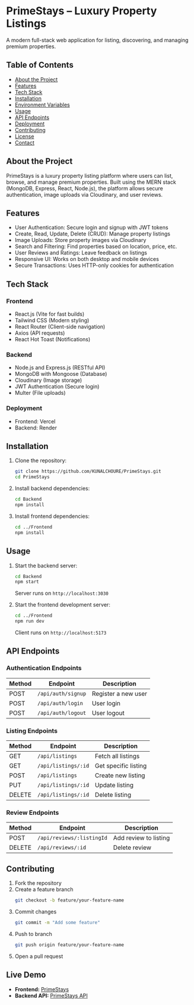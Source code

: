 # PrimeStays – Luxury Property Listings

A modern full-stack web application for listing, discovering, and managing premium properties.

## Table of Contents
- [About the Project](#about-the-project)
- [Features](#features)
- [Tech Stack](#tech-stack)
- [Installation](#installation)
- [Environment Variables](#environment-variables)
- [Usage](#usage)
- [API Endpoints](#api-endpoints)
- [Deployment](#deployment)
- [Contributing](#contributing)
- [License](#license)
- [Contact](#contact)

## About the Project

PrimeStays is a luxury property listing platform where users can list, browse, and manage premium properties. Built using the MERN stack (MongoDB, Express, React, Node.js), the platform allows secure authentication, image uploads via Cloudinary, and user reviews.

## Features

- User Authentication: Secure login and signup with JWT tokens
- Create, Read, Update, Delete (CRUD): Manage property listings
- Image Uploads: Store property images via Cloudinary
- Search and Filtering: Find properties based on location, price, etc.
- User Reviews and Ratings: Leave feedback on listings
- Responsive UI: Works on both desktop and mobile devices
- Secure Transactions: Uses HTTP-only cookies for authentication

## Tech Stack

### Frontend
- React.js (Vite for fast builds)
- Tailwind CSS (Modern styling)
- React Router (Client-side navigation)
- Axios (API requests)
- React Hot Toast (Notifications)

### Backend
- Node.js and Express.js (RESTful API)
- MongoDB with Mongoose (Database)
- Cloudinary (Image storage)
- JWT Authentication (Secure login)
- Multer (File uploads)

### Deployment
- Frontend: Vercel
- Backend: Render

## Installation

1. Clone the repository:
    ```bash
    git clone https://github.com/KUNALCHOURE/PrimeStays.git
    cd PrimeStays
    ```

2. Install backend dependencies:
    ```bash
    cd Backend
    npm install
    ```

3. Install frontend dependencies:
    ```bash
    cd ../Frontend
    npm install
    ```

 ## Usage

 1. Start the backend server:
    ```bash
    cd Backend
    npm start
    ```
    Server runs on `http://localhost:3030`

 2. Start the frontend development server:
    ```bash
    cd ../Frontend
    npm run dev
    ```
    Client runs on `http://localhost:5173`

 ## API Endpoints

 ### Authentication Endpoints
 | Method | Endpoint | Description |
 |--------|----------|-------------|
 | POST | `/api/auth/signup` | Register a new user |
 | POST | `/api/auth/login` | User login |
 | POST | `/api/auth/logout` | User logout |

 ### Listing Endpoints
 | Method | Endpoint | Description |
 |--------|----------|-------------|
 | GET | `/api/listings` | Fetch all listings |
 | GET | `/api/listings/:id` | Get specific listing |
 | POST | `/api/listings` | Create new listing |
 | PUT | `/api/listings/:id` | Update listing |
 | DELETE | `/api/listings/:id` | Delete listing |

 ### Review Endpoints
 | Method | Endpoint | Description |
 |--------|----------|-------------|
 | POST | `/api/reviews/:listingId` | Add review to listing |
 | DELETE | `/api/reviews/:id` | Delete review |


 ## Contributing

 1. Fork the repository
 2. Create a feature branch
    ```bash
    git checkout -b feature/your-feature-name
    ```
 3. Commit changes
    ```bash
    git commit -m "Add some feature"
    ```
 4. Push to branch
    ```bash
    git push origin feature/your-feature-name
    ```
 5. Open a pull request



 ## Live Demo

 - **Frontend:** [PrimeStays](https://prime-stays.vercel.app)
 - **Backend API:** [PrimeStays API](https://primestays-oxct.onrender.com)

